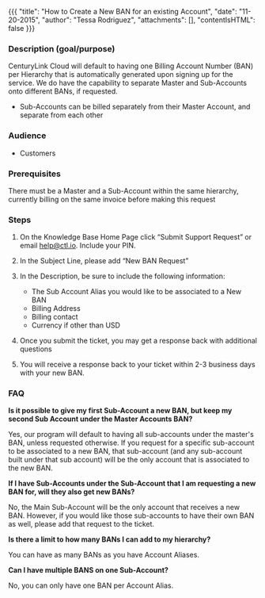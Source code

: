 {{{
  "title": "How to Create a New BAN for an existing Account",
  "date": "11-20-2015",
  "author": "Tessa Rodriguez",
  "attachments": [],
  "contentIsHTML": false
}}}

### Description (goal/purpose)

CenturyLink Cloud will default to having one Billing Account Number (BAN) per Hierarchy that is automatically generated upon signing up for the service. We do have the capability to separate Master and Sub-Accounts onto different BANs, if requested.

* Sub-Accounts can be billed separately from their Master Account, and separate from each other

### Audience

* Customers

### Prerequisites
There must be a Master and a Sub-Account within the same hierarchy, currently billing on the same invoice before making this request


### Steps

1. On the Knowledge Base Home Page click “Submit Support Request” or email help@ctl.io. Include your PIN.

2. In the Subject Line, please add “New BAN Request”

3. In the Description, be sure to include the following information:
    * The Sub Account Alias you would like to be associated to a New BAN
    * Billing Address
    * Billing contact
    * Currency if other than USD

4. Once you submit the ticket, you may get a response back with additional questions

5. You will receive a response back to your ticket within 2-3 business days with your new BAN.

### FAQ

**Is it possible to give my first Sub-Account a new BAN, but keep my second Sub Account under the Master Accounts BAN?**

Yes, our program will default to having all sub-accounts under the master's BAN, unless requested otherwise.  If you request for a specific sub-account to be associated to a new BAN, that sub-account (and any sub-account built under that sub account) will be the only account that is associated to the new BAN.

**If I have Sub-Accounts under the Sub-Account that I am requesting a new BAN for, will they also get new BANs?**

No, the Main Sub-Account will be the only account that receives a new BAN.  However, if you would like those sub-accounts to have their own BAN as well, please add that request to the ticket.

**Is there a limit to how many BANs I can add to my hierarchy?**

You can have as many BANs as you have Account Aliases.

**Can I have multiple BANS on one Sub-Account?**

No, you can only have one BAN per Account Alias.
